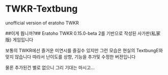 # TWKR-Textbung
unofficial version of eratoho TWKR


##이게 뭡니까?##
Eratoho TWKR 0.15.0-beta 2를 기반으로 작성된 사가판(私家版) 게임입니다

보통의 TWKR에선 즐거운 미연시를 즐길수 있지만 그런 모습은 현실의 TextbungE와 맞지 않습니다
따라서 난이도를 상향, 기능을 추가및 수정한 버젼입니다


물론 추가된건 별로 없으니 그리 기대는 마시고...
